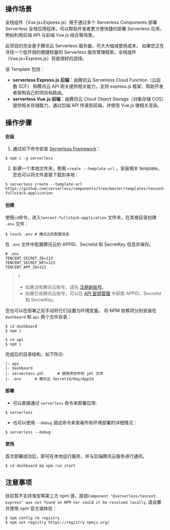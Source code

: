 ## 操作场景
全栈组件（Vue.js+Express.js）用于通过多个 Serverless Components 部署 Serverless 全栈应用程序。可以帮助开发者更方便快捷的部署 Serverless 应用，例如利用后端 API 与前端 Vue.js 结合等场景。

此项目的完全基于腾讯云 Serverless 服务器，可大大缩减使用成本。 如果您正在寻找一个低开销的便捷轻量的 Serverless 服务管理框架，全栈组件（Vue.js+Express.js）将是很好的选择。

该 Template 包括：
* **serverless Express.js 后端**：由腾讯云 Servelress Cloud Function（云函数 SCF） 和腾讯云 API 网关提供相关能力，支持 express.js 框架，帮助开发者架构自己的项目和路由。
* **serverless Vue.js 前端**：由腾讯云 Cloud Object Storage（对象存储 COS）提供相关存储能力，通过后端 API 传递到前端，并使用 Vue.js 做相关渲染。


## 操作步骤
#### 安装

1. 通过如下命令安装 [Serverless Framework](https://www.github.com/serverless/serverless)：
```console
$ npm i -g serverless
```
2. 新建一个本地文件夹，使用 `create --template-url` ，安装相关 template。您也可以将文件直接下载到本地：
```console
$ serverless create --template-url https://github.com/serverless/components/tree/master/templates/tencent-fullstack-application
```

#### 创建
使用`cd`命令，进入`tencent-fullstack-application` 文件夹，在其根目录创建 `.env` 文件：
```console
$ touch .env # 腾讯云的配置信息
```

在 `.env` 文件中配置腾讯云的 APPID、SecretId 和 SecretKey 信息并保存。
```
# .env
TENCENT_SECRET_ID=123
TENCENT_SECRET_KEY=123
TENCENT_APP_ID=123
```
>?
> - 如果没有腾讯云账号，请先 [注册新账号](https://cloud.tencent.com/register)。
> - 如果已有腾讯云账号，可以在 [API 密钥管理](https://console.cloud.tencent.com/cam/capi) 中获取 APPID、SecretId 和 SecretKey。
 
您也可以在部署之前手动将它们设置为环境变量。
将 NPM 依赖项分别安装在  `dashboard` 和 `api` 两个文件目录：
```console
$ cd dashboard
$ npm i
```
```
$ cd api
$ npm i
```

完成后的目录结构，如下所示:
```
|- api
|- dashboard
|- serverless.yml      # 使用项目中的 yml 文件
|- .env      # 腾讯云 SecretId/Key/AppId
```

#### 部署

- 可以直接通过 `serverless` 命令来部署应用:
```console
$ serverless
```
- 也可以使用 `--debug` 调试命令来查看所有环境部署的详细情况：
```console
$ serverless --debug
```

#### 使用

首次部署成功后，即可在本地运行服务，并与后端腾讯云服务进行通讯。
```console
$ cd dashboard && npm run start
```

##  注意事项

目前暂不支持淘宝等第三方 npm 源，报错`Component "@serverless/tencent-express" was not found on NPM nor could it be resolved locally.`请设置并使用 npm 官方源体验：

```console
$ npm config rm registry
$ npm set registry https://registry.npmjs.org/
```

